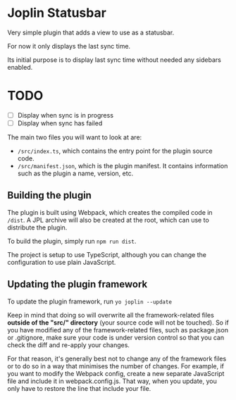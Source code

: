# Joplin Statusbar

Very simple plugin that adds a view to use as a statusbar.

For now it only displays the last sync time.

Its initial purpose is to display last sync time without needed any sidebars enabled.

# TODO

- [ ] Display when sync is in progress
- [ ] Display when sync has failed

The main two files you will want to look at are:

- `/src/index.ts`, which contains the entry point for the plugin source code.
- `/src/manifest.json`, which is the plugin manifest. It contains information such as the plugin a name, version, etc.

## Building the plugin

The plugin is built using Webpack, which creates the compiled code in `/dist`. A JPL archive will also be created at the root, which can use to distribute the plugin.

To build the plugin, simply run `npm run dist`.

The project is setup to use TypeScript, although you can change the configuration to use plain JavaScript.

## Updating the plugin framework

To update the plugin framework, run `yo joplin --update`

Keep in mind that doing so will overwrite all the framework-related files **outside of the "src/" directory** (your source code will not be touched). So if you have modified any of the framework-related files, such as package.json or .gitignore, make sure your code is under version control so that you can check the diff and re-apply your changes.

For that reason, it's generally best not to change any of the framework files or to do so in a way that minimises the number of changes. For example, if you want to modify the Webpack config, create a new separate JavaScript file and include it in webpack.config.js. That way, when you update, you only have to restore the line that include your file.
